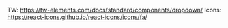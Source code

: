 
TW: https://tw-elements.com/docs/standard/components/dropdown/
Icons: https://react-icons.github.io/react-icons/icons/fa/
